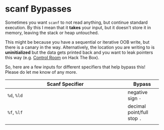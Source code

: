 # scanf Bypasses

Sometimes you want `scanf` to not read anything, but continue standard execution. By this I mean that it **takes** your input, but it doesn't store it in memory, leaving the stack or heap untouched.

This might be because you have a sequential or iterative OOB write, but there is a canary in the way. Alternatively, the location you are writing to is **uninitialized** but the data gets printed back and you want to leak pointers this way (e.g. [Control Room](https://app.hackthebox.com/challenges/Control%20Room) on Hack The Box).

So, here are a few inputs for different specifiers that help bypass this! Please do let me know of any more.

<table><thead><tr><th width="378">Scanf Specifier</th><th>Bypass</th></tr></thead><tbody><tr><td><code>%d</code>, <code>%ld</code></td><td>negative sign <code>-</code></td></tr><tr><td><code>%f</code>, <code>%lf</code></td><td>decimal point/full stop <code>.</code></td></tr><tr><td></td><td></td></tr></tbody></table>
